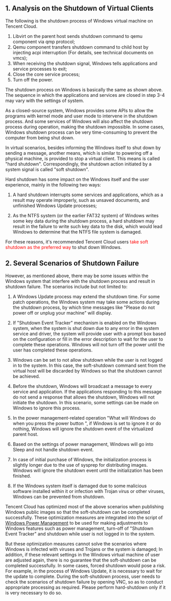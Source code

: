 ## 1. Analysis on the Shutdown of Virtual Clients
The following is the shutdown process of Windows virtual machine on Tencent Cloud.

1) Libvirt on the parent host sends shutdown command to qemu component via qmp protocol; 
2) Qemu component transfers shutdown command to child host by injecting acpi interruption (For details, see technical documents on vmcs);
3) When receiving the shutdown signal, Windows tells applications and service processes to exit;
4) Close the core service process;
5) Turn off the power.

The shutdown process on Windows is basically the same as shown above. The sequence in which the applications and services are closed in step 3-4 may vary with the settings of system.

As a closed-source system, Windows provides some APIs to allow the programs with kernel mode and user mode to intervene in the shutdown process. And some services of Windows will also affect the shutdown process during operation, making the shutdown impossible. In some cases, Windows shutdown process can be very time-consuming to prevent the computer from being shut down.

In virtual scenarios, besides informing the Windows itself to shut down by sending a message, another means, which is similar to powering off a physical machine, is provided to stop a virtual client. This means is called "hard shutdown". Correspondingly, the shutdown action initiated by a system signal is called "soft shutdown".

Hard shutdown has some impact on the Windows itself and the user experience, mainly in the following two ways:

1) A hard shutdown interrupts some services and applications, which as a result may operate improperly, such as unsaved documents, and unfinished Windows Update processes;

2) As the NTFS system (or the earlier FAT32 system) of Windows writes some key data during the shutdown process, a hard shutdown may result in the failure to write such key data to the disk, which would lead Windows to determine that the NTFS file system is damaged.

For these reasons, it's recommended Tencent Cloud users <font color="red">take soft shutdown as the preferred way</font> to shut down Windows.

## 2. Several Scenarios of Shutdown Failure
However, as mentioned above, there may be some issues within the Windows system that interfere with the shutdown process and result in shutdown failure. The scenarios include but not limited to:

1) A Windows Update process may extend the shutdown time. For some patch operations, the Windows system may take some actions during the shutdown process, by which time messages like "Please do not power off or unplug your machine" will display.

2) If "Shutdown Event Tracker" mechanism is enabled on the Windows system, when the system is shut down due to any error in the system service and driver, the system will provide user with a prompt box based on the configuration or fill in the error description to wait for the user to complete these operations. Windows will not turn off the power until the user has completed these operations.

3) Windows can be set to not allow shutdown while the user is not logged in to the system. In this case, the soft-shutdown command sent from the virtual host will be discarded by Windows so that the shutdown cannot be achieved.

4) Before the shutdown, Windows will broadcast a message to every service and application. If the applications responding to this message do not send a response that allows the shutdown, Windows will not initiate the shutdown. In this scenario, some settings can be made on Windows to ignore this process.


5) In the power management-related operation "What will Windows do when you press the power button ", if Windows is set to ignore it or do nothing, Windows will ignore the shutdown event of the virtualized parent host.

6) Based on the settings of power management, Windows will go into Sleep and not handle shutdown event.

7) In case of initial purchase of Windows, the initialization process is slightly longer due to the use of sysprep for distributing images. Windows will ignore the shutdown event until the initialization has been finished.

8) If the Windows system itself is damaged due to some malicious software installed within it or infection with Trojan virus or other viruses, Windows can be prevented from shutdown.

Tencent Cloud has optimized most of the above scenarios when publishing Windows public images so that the soft-shutdown can be completed successfully. These optimization measures are integrated into the script of [Windows Power Management](https://intl.cloud.tencent.com/document/product/213/2756) to be used for making adjustments to Windows features such as power management, turn-off of "Shutdown Event Tracker" and shutdown while user is not logged in to the system.

But these optimization measures cannot solve the scenarios where Windows is infected with viruses and Trojans or the system is damaged; In addition, if these relevant settings in the Windows virtual machine of user are adjusted again, there is no guarantee that the soft-shutdown can be completed successfully. In some cases, forced shutdown would pose a risk. For example, in the process of Windows Update, it is necessary to wait for the update to complete. During the soft-shutdown process, user needs to check the scenarios of shutdown failure by opening VNC, so as to conduct appropriate processing as required. Please perform hard-shutdown only if it is very necessary to do so.

